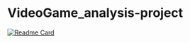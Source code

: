 # VideoGame_analysis-project
[![Readme Card](https://github-readme-stats.vercel.app/api/pin/?username=janlight&theme=radical&repo=VideoGame_analysis-project)](https://github.com/janlight/VideoGame_analysis-project)
